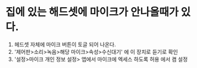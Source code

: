 # 집에 있는 해드셋에 마이크가 안나올때가 있다.

1. 헤드셋 자체에 마이크 버튼이 토글 되어 나온다.
2. '제어판>소리>녹음>해당 마이크>속성>수신대기' 에  이 장치로 듣기로 확인
3. '설정>마이크 개인 정보 설정> 앱에서 마이크에 엑세스 하도록 허용 에서 켬 설정
